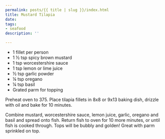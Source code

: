 ```yaml
---
permalink: posts/{{ title | slug }}/index.html
title: Mustard Tilapia
date: 
tags:
- seafood
description: ''

---
```

* 1 fillet per person
* 1 ½ tsp spicy brown mustard
* 1 tsp worcestershire sauce
* 1 tsp lemon or lime juice
* ½ tsp garlic powder
* ¼ tsp oregano
* ¼ tsp basil
* Grated parm for topping

Preheat oven to 375. Place tilapia fillets in 8x8 or 9x13 baking dish, drizzle with oil and bake for 10 minutes.

Combine mustard, worcestershire sauce, lemon juice, garlic, oregano and basil and spread onto fish. Return fish to oven for 10 more minutes, or until fish is cooked through. Tops will be bubbly and golden! Great with parm sprinkled on top.